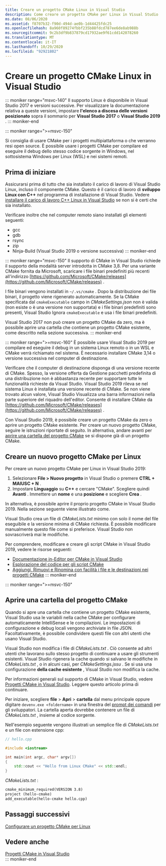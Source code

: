 ```yaml
---
title: Creare un progetto CMake Linux in Visual Studio
description: Come creare un progetto CMake per Linux in Visual Studio
ms.date: 08/06/2020
ms.assetid: f8707b32-f90d-494d-ae0b-1d44425fdc25
ms.openlocfilehash: 8a960f89274fbbf235b88fdcd787ee6de8ab988b
ms.sourcegitcommit: 9c2b3df9b837879cd17932ae9f61cdd142078260
ms.translationtype: MT
ms.contentlocale: it-IT
ms.lasthandoff: 10/29/2020
ms.locfileid: "92921802"
---
```

# <a name="create-a-cmake-linux-project-in-visual-studio"></a>Creare un progetto CMake Linux in Visual Studio

::: moniker range="msvc-140"
Il supporto Linux è disponibile in Visual Studio 2017 e versioni successive. Per visualizzare la documentazione relativa a queste versioni, impostare **l'elenco a discesa delle versioni posizionato** sopra il sommario per **Visual Studio 2017** o **Visual Studio 2019** .
::: moniker-end

::: moniker range=">=msvc-150"

Si consiglia di usare CMake per i progetti multipiattaforma o che verranno resi open source. È possibile usare i progetti CMake per compilare ed eseguire il debug dello stesso codice sorgente in Windows, nel sottosistema Windows per Linux (WSL) e nei sistemi remoti.

## <a name="before-you-begin"></a>Prima di iniziare

Assicurarsi prima di tutto che sia installato il carico di lavoro di Visual Studio Linux, incluso il componente CMake. Questo è il carico di lavoro di **sviluppo Linux con C++** nel programma di installazione di Visual Studio. Vedere [installare il carico di lavoro C++ Linux in Visual Studio](download-install-and-setup-the-linux-development-workload.md) se non si è certi che sia installato.

Verificare inoltre che nel computer remoto siano installati gli elementi seguenti:

- gcc
- gdb
- rsync
- zip
- Ninja-Build (Visual Studio 2019 o versione successiva)
::: moniker-end

::: moniker range="msvc-150"
Il supporto di CMake in Visual Studio richiede il supporto della modalità server introdotta in CMake 3,8. Per una variante CMake fornita da Microsoft, scaricare i file binari predefiniti più recenti all'indirizzo [https://github.com/Microsoft/CMake/releases](https://github.com/Microsoft/CMake/releases) .

I file binari vengono installati in `~/.vs/cmake` . Dopo la distribuzione dei file binari, il progetto viene rigenerato automaticamente. Se la CMake specificata dal `cmakeExecutable` campo in *CMakeSettings.json* non è valida (non esiste o è una versione non supportata) e i file binari predefiniti sono presenti, Visual Studio Ignora `cmakeExecutable` e usa i file binari predefiniti.

Visual Studio 2017 non può creare un progetto CMake da zero, ma è possibile aprire una cartella che contiene un progetto CMake esistente, come descritto nella sezione successiva.
::: moniker-end

::: moniker range=">=msvc-160"
È possibile usare Visual Studio 2019 per compilare ed eseguire il debug in un sistema Linux remoto o in un WSL e CMake verrà richiamato nel sistema. È necessario installare CMake 3,14 o versione successiva nel computer di destinazione.

Verificare che il computer di destinazione disponga di una versione recente di CMake. Spesso, la versione offerta da Gestione pacchetti predefinita di una distribuzione non è abbastanza recente per supportare tutte le funzionalità richieste da Visual Studio. Visual Studio 2019 rileva se nel sistema Linux è installata una versione recente di CMake. Se non viene trovato alcun valore, Visual Studio Visualizza una barra informazioni nella parte superiore del riquadro dell'editor. Consente di installare CMake da [https://github.com/Microsoft/CMake/releases](https://github.com/Microsoft/CMake/releases) .

Con Visual Studio 2019, è possibile creare un progetto CMake da zero o aprire un progetto CMake esistente. Per creare un nuovo progetto CMake, seguire le istruzioni riportate di seguito. In alternativa, andare avanti per [aprire una cartella del progetto CMake](#open-a-cmake-project-folder) se si dispone già di un progetto CMake.

## <a name="create-a-new-linux-cmake-project"></a>Creare un nuovo progetto CMake per Linux

Per creare un nuovo progetto CMake per Linux in Visual Studio 2019:

1. Selezionare **File > Nuovo progetto** in Visual Studio o premere **CTRL + MAIUSC + N** .
1. Impostare **Linguaggio** su **C++** e cercare "CMake". Scegliere quindi **Avanti** . Immettere un **nome** e una **posizione** e scegliere **Crea** .

In alternativa, è possibile aprire il proprio progetto CMake in Visual Studio 2019. Nella sezione seguente viene illustrato come.

Visual Studio crea un file di *CMakeLists.txt* minimo con solo il nome del file eseguibile e la versione minima di CMake richiesta. È possibile modificare manualmente questo file come si preferisce. Visual Studio non sovrascriverà mai le modifiche.

Per comprendere, modificare e creare gli script CMake in Visual Studio 2019, vedere le risorse seguenti:

- [Documentazione in-Editor per CMake in Visual Studio](https://devblogs.microsoft.com/cppblog/in-editor-documentation-for-cmake-in-visual-studio/)
- [Esplorazione del codice per gli script CMake](https://devblogs.microsoft.com/cppblog/code-navigation-for-cmake-scripts/)
- [Aggiungi, Rimuovi e Rinomina con facilità i file e le destinazioni nei progetti CMake](https://devblogs.microsoft.com/cppblog/easily-add-remove-and-rename-files-and-targets-in-cmake-projects/)
::: moniker-end

::: moniker range=">=msvc-150"

## <a name="open-a-cmake-project-folder"></a>Aprire una cartella del progetto CMake

Quando si apre una cartella che contiene un progetto CMake esistente, Visual Studio usa le variabili nella cache CMake per configurare automaticamente IntelliSense e le compilazioni. Le impostazioni di configurazione e debug locali vengono archiviate in file JSON. Facoltativamente, è possibile condividere questi file con altri utenti che usano Visual Studio.

Visual Studio non modifica i file di *CMakeLists.txt* . Ciò consente ad altri utenti che lavorano sullo stesso progetto di continuare a usare gli strumenti esistenti. Visual Studio rigenera la cache quando si salvano le modifiche in *CMakeLists.txt* , o in alcuni casi, per *CMakeSettings.jssu* . Se si usa una configurazione **della cache esistente** , Visual Studio non modifica la cache.

Per informazioni generali sul supporto di CMake in Visual Studio, vedere [Progetti CMake in Visual Studio](../build/cmake-projects-in-visual-studio.md). Leggere questo articolo prima di continuare.

Per iniziare, scegliere **file**  >  **Apri**  >  **cartella** dal menu principale oppure digitare `devenv.exe <foldername>` in una finestra del [prompt dei comandi](../build/building-on-the-command-line.md) per gli sviluppatori. La cartella aperta dovrebbe contenere un file di *CMakeLists.txt* , insieme al codice sorgente.

Nell'esempio seguente vengono illustrati un semplice file di *CMakeLists.txt* e un file con estensione cpp:

```cpp
// hello.cpp

#include <iostream>

int main(int argc, char* argv[])
{
    std::cout << "Hello from Linux CMake" << std::endl;
}
```

*CMakeLists.txt* :

```txt
cmake_minimum_required(VERSION 3.8)
project (hello-cmake)
add_executable(hello-cmake hello.cpp)
```

## <a name="next-steps"></a>Passaggi successivi

[Configurare un progetto CMake per Linux](cmake-linux-configure.md)

## <a name="see-also"></a>Vedere anche

[Progetti CMake in Visual Studio](../build/cmake-projects-in-visual-studio.md)<br/>
::: moniker-end
